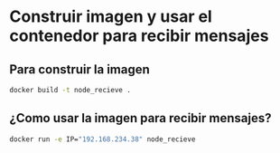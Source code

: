 # Construir imagen y usar el contenedor para recibir mensajes

## Para construir la imagen
```bash
docker build -t node_recieve .
```
## ¿Como usar la imagen para recibir mensajes?
```bash
docker run -e IP="192.168.234.38" node_recieve
```